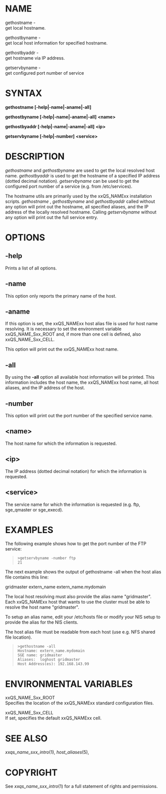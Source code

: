 # NAME

gethostname -  
get local hostname.

gethostbyname -  
get local host information for specified hostname.

gethostbyaddr -  
get hostname via IP address.

getservbyname -  
get configured port number of service

# SYNTAX

**gethostname \[-help\|-name\|-aname\|-all\]**

**gethostbyname \[-help\|-name\|-aname\|-all\]** **\<name>**

**gethostbyaddr \[-help\|-name\|-aname\|-all\]** **\<ip>**

**getservbyname \[-help\|-number\]** **\<service>**

# DESCRIPTION

*gethostname* and *gethostbyname* are used to get the local resolved
host name. *gethostbyaddr* is used to get the hostname of a specified IP
address (dotted decimal notation). *getservbyname* can be used to get
the configured port number of a service (e.g. from /etc/services).

The hostname utils are primarily used by the xxQS_NAMExx installation
scripts. *gethostname* , *gethostbyname* and *gethostbyaddr* called
without any option will print out the hostname, all specified aliases,
and the IP address of the locally resolved hostname. Calling
*getservbyname* without any option will print out the full service
entry.

# OPTIONS

## **-help**

Prints a list of all options.

## **-name**

This option only reports the primary name of the host.

## **-aname**

If this option is set, the xxQS_NAMExx host alias file is used for host
name resolving. It is necessary to set the environment variable
xxQS_NAME_Sxx_ROOT and, if more than one cell is defined, also
xxQS_NAME_Sxx_CELL.

This option will print out the xxQS_NAMExx host name.

## **-all**

By using the **-all** option all available host information will be
printed. This information includes the host name, the xxQS_NAMExx host
name, all host aliases, and the IP address of the host.

## **-number**

This option will print out the port number of the specified service
name.

## **\<name>**

The host name for which the information is requested.

## **\<ip>**

The IP address (dotted decimal notation) for which the information is
requested.

## **\<service>**

The service name for which the information is requested (e.g. ftp,
sge_qmaster or sge_execd).

# EXAMPLES

The following example shows how to get the port number of the FTP
service:

>     >getservbyname -number ftp
>     21

The next example shows the output of gethostname -all when the host
alias file contains this line:

gridmaster extern_name extern_name.mydomain

The local host resolving must also provide the alias name "gridmaster".
Each xxQS_NAMExx host that wants to use the cluster must be able to
resolve the host name "gridmaster".

To setup an alias name, edit your /etc/hosts file or modify your NIS
setup to provide the alias for the NIS clients.

The host alias file must be readable from each host (use e.g. NFS shared
file location).

>     >gethostname -all
>     Hostname: extern_name.mydomain
>     SGE name: gridmaster
>     Aliases:  loghost gridmaster
>     Host Address(es): 192.168.143.99

# ENVIRONMENTAL VARIABLES

xxQS_NAME_Sxx_ROOT  
Specifies the location of the xxQS_NAMExx standard configuration files.

xxQS_NAME_Sxx_CELL  
If set, specifies the default xxQS_NAMExx cell.

# SEE ALSO

*xxqs_name_sxx_intro*(1), *host_aliases*(5),

# COPYRIGHT

See *xxqs_name_sxx_intro*(1) for a full statement of rights and
permissions.
